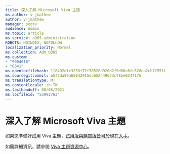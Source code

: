 ```yaml
---
title: 深入了解 Microsoft Viva 主題
ms.author: v-jmathew
author: v-jmathew
manager: scotv
audience: Admin
ms.topic: article
ms.service: o365-administration
ROBOTS: NOINDEX, NOFOLLOW
localization_priority: Normal
ms.collection: Adm_O365
ms.custom:
- "9004616"
- "8341"
ms.openlocfilehash: 1f8492dfc3238f72f70528d920d2f9d68c6fc528ea2cb7f551b178c163255916
ms.sourcegitcommit: b5f7da89a650d2915dc652449623c78be6247175
ms.translationtype: MT
ms.contentlocale: zh-TW
ms.lasthandoff: 08/05/2021
ms.locfileid: "53992763"
---
```

# <a name="learn-more-about-microsoft-viva-topics"></a>深入了解 Microsoft Viva 主題

如果您準備好試用 Viva 主題，[試用版與購買版皆可於現在入手](https://aka.ms/BuyVivaTopics)。

如需詳細資訊，請參閱 [Viva 主題資源中心](https://aka.ms/viva/topics/resources)。
